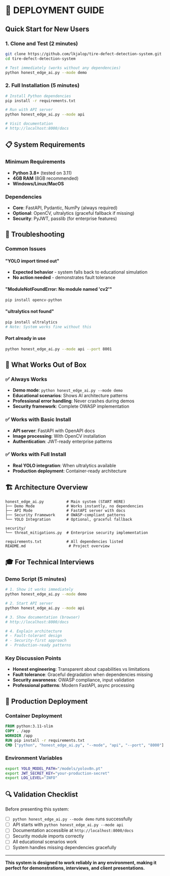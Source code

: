 # 🚀 DEPLOYMENT GUIDE

## Quick Start for New Users

### 1. Clone and Test (2 minutes)
```bash
git clone https://github.com/lkjalop/tire-defect-detection-system.git
cd tire-defect-detection-system

# Test immediately (works without any dependencies)
python honest_edge_ai.py --mode demo
```

### 2. Full Installation (5 minutes)
```bash
# Install Python dependencies
pip install -r requirements.txt

# Run with API server
python honest_edge_ai.py --mode api

# Visit documentation
# http://localhost:8000/docs
```

## 📋 System Requirements

### Minimum Requirements
- **Python 3.8+** (tested on 3.11)
- **4GB RAM** (8GB recommended)
- **Windows/Linux/MacOS**

### Dependencies
- **Core**: FastAPI, Pydantic, NumPy (always required)
- **Optional**: OpenCV, ultralytics (graceful fallback if missing)
- **Security**: PyJWT, passlib (for enterprise features)

## 🔧 Troubleshooting

### Common Issues

#### "YOLO import timed out"
- **Expected behavior** - system falls back to educational simulation
- **No action needed** - demonstrates fault tolerance

#### "ModuleNotFoundError: No module named 'cv2'"
```bash
pip install opencv-python
```

#### "ultralytics not found"
```bash
pip install ultralytics
# Note: System works fine without this
```

#### Port already in use
```bash
python honest_edge_ai.py --mode api --port 8001
```

## 🎯 What Works Out of Box

### ✅ Always Works
- **Demo mode**: `python honest_edge_ai.py --mode demo`
- **Educational scenarios**: Shows AI architecture patterns
- **Professional error handling**: Never crashes during demos
- **Security framework**: Complete OWASP implementation

### ✅ Works with Basic Install
- **API server**: FastAPI with OpenAPI docs
- **Image processing**: With OpenCV installation
- **Authentication**: JWT-ready enterprise patterns

### ✅ Works with Full Install
- **Real YOLO integration**: When ultralytics available
- **Production deployment**: Container-ready architecture

## 🏗️ Architecture Overview

```
honest_edge_ai.py          # Main system (START HERE)
├── Demo Mode              # Works instantly, no dependencies
├── API Mode               # FastAPI server with docs
├── Security Framework     # OWASP-compliant patterns
└── YOLO Integration       # Optional, graceful fallback

security/
└── threat_mitigations.py  # Enterprise security implementation

requirements.txt           # All dependencies listed
README.md                   # Project overview
```

## 🎓 For Technical Interviews

### Demo Script (5 minutes)
```bash
# 1. Show it works immediately
python honest_edge_ai.py --mode demo

# 2. Start API server
python honest_edge_ai.py --mode api

# 3. Show documentation (browser)
# http://localhost:8000/docs

# 4. Explain architecture
# - Fault-tolerant design
# - Security-first approach
# - Production-ready patterns
```

### Key Discussion Points
- **Honest engineering**: Transparent about capabilities vs limitations
- **Fault tolerance**: Graceful degradation when dependencies missing
- **Security awareness**: OWASP compliance, input validation
- **Professional patterns**: Modern FastAPI, async processing

## 🚀 Production Deployment

### Container Deployment
```dockerfile
FROM python:3.11-slim
COPY . /app
WORKDIR /app
RUN pip install -r requirements.txt
CMD ["python", "honest_edge_ai.py", "--mode", "api", "--port", "8000"]
```

### Environment Variables
```bash
export YOLO_MODEL_PATH="/models/yolov8n.pt"
export JWT_SECRET_KEY="your-production-secret"
export LOG_LEVEL="INFO"
```

## 🔍 Validation Checklist

Before presenting this system:

- [ ] `python honest_edge_ai.py --mode demo` runs successfully
- [ ] API starts with `python honest_edge_ai.py --mode api`
- [ ] Documentation accessible at `http://localhost:8000/docs`
- [ ] Security module imports correctly
- [ ] All educational scenarios work
- [ ] System handles missing dependencies gracefully

---

**This system is designed to work reliably in any environment, making it perfect for demonstrations, interviews, and client presentations.**
